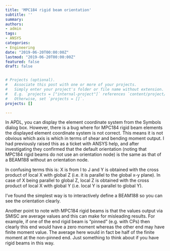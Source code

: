 ```yaml
---
title: 'MPC184 rigid beam orientation'
subtitle: ''
summary: 
authors:
- admin
tags:
- ANSYS
categories:
- Engineering
date: "2019-06-20T00:00:00Z"
lastmod: "2019-06-20T00:00:00Z"
featured: false
draft: false


# Projects (optional).
#   Associate this post with one or more of your projects.
#   Simply enter your project's folder or file name without extension.
#   E.g. `projects = ["internal-project"]` references `content/project/deep-learning/index.md`.
#   Otherwise, set `projects = []`.
projects: []

---
```


In APDL, you can display the element coordinate system from the Symbols dialog box. However, there is a bug where for MPC184 rigid beam elements the displayed element coordinate system is not correct. This means it is not obvious which axis is which in terms of shear and bending moment output. I had previously raised this as a ticket with ANSYS help, and after investigating they confirmed that the default orientation (noting that MPC184 rigid beams do not use an orientation node) is the same as that of a BEAM188 without an orientation node.

In confusing terms this is: X is from I to J and Y is obtained with the cross product of local X with global Z (i.e. it is parallel to the global x-y plane). In case of X being parallel to global Z, local Z is obtained with the cross product of local X with global Y (i.e. local Y is parallel to global Y).

I’ve found the simplest way is to interactively define a BEAM188 so you can see the orientation clearly.

Another point to note with MPC184 rigid beams is that the values output via SMISC are average values and this can make for misleading results. For example, if one of the end rigid beam is “pinned” (e.g. with CPs) then clearly this end would have a zero moment whereas the other end may have finite moment value. The average here would in fact be half of the finite moment at the non-pinned end. Just something to think about if you have rigid beams in this way.